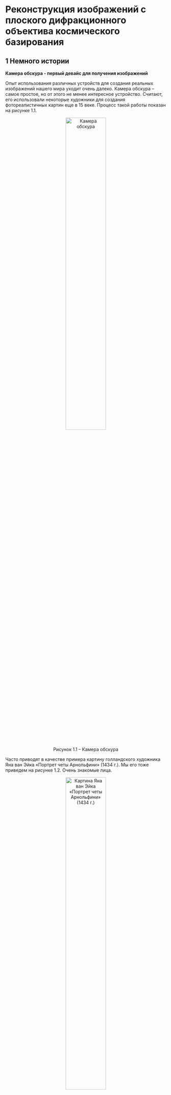 # Реконструкция изображений с плоского дифракционного объектива космического базирования


## 1 Немного истории

__Камера обскура - первый девайс для получения изображений__

Опыт использования различных устройств для создания реальных изображений нашего мира уходит очень далеко. Камера обскура – самое простое, но от этого не менее интересное устройство. Считают, его использовали некоторые художники для создания фотореалистичных картин еще в 15 веке. Процесс такой работы показан на рисунке 1.1.

<div align="center">
  <img src="https://github.com/zenytsa/space_images/blob/main/Images/1.1.jpeg" width="50%" title="Камера обскура"/>
  
  Рисунок 1.1 –  Камера обскура
</div>

Часто приводят в качестве примера картину голландского художника Яна ван Эйка «Портрет четы Арнольфини» (1434 г.). Мы его тоже приведем на рисунке 1.2. Очень знакомые лица.

<div align="center">
  <img src="https://github.com/zenytsa/space_images/blob/main/Images/1.2.jpg" width="50%" title="Картина Яна ван Эйка «Портрет четы Арнольфини» (1434 г.)"/>
  
  Рисунок 1.2 – Картина Яна ван Эйка «Портрет четы Арнольфини» (1434 г.)
</div>

Для своего времени эта картина отличалась невероятной детализацией. Зеркало, в котором отражается вся комната, и металлический канделябр сложной формы часто печатаются отдельными фрагментами как доказательство виртуозности мастера. Посмотрите на рисунок 1.3. Зеркало выпуклое, блики на элементах показывают, что они покрыты лаком. Четки из стекла. Такая реалистичность достигается точнейшей передачей цвета и светотени. Но на глаз сделать такую работу почти невозможно, так как блики меняются, стоит лишь двинуть головой или перевести взгляд.

<div align="center">
  <img src="https://github.com/zenytsa/space_images/blob/main/Images/1.3.jpg" width="50%" title="Фрагмент картины с очень высокой детализацией изображения"/>
  
  Рисунок 1.3 – Фрагмент картины с очень высокой детализацией изображения
</div>

__Стеклянные линзы и первые фотоаппараты__

С появлением стеклянных линз стало все гораздо интереснее… и сложнее. Фотография завладела умами многих энтузиастов. На рисунке 1.4 показана схема и внешний вид одного из самых ранних фотоаппаратов. Принцип работы точно такой же как и у «камера обскура». В чем преимущество линзой над отверстием камеры обскура? Попадает больше света, а именно он нужен для химической реакции, которая позволяет регистрировать изображение на носителе.

<div align="center">
  <img src="https://github.com/zenytsa/space_images/blob/main/Images/1.4(a).jpg" width="25%" title="Схема простейшего фотоаппарата с однолинзовым объективом"/>
  <img src="https://github.com/zenytsa/space_images/blob/main/Images/1.4(b).jpg" width="25%" title="Изображение простейшего фотоаппарата"/>
  
  Рисунок 1.4 – Простейший фотоаппарат с однолинзовым объективом
</div>

Первые фотографии были далеки от идеала. Требовали большого времени регистрации изображения из-за несовершенства технологии. Но постоянная работа огромного количества людей над увлекательной задачей фотографирования давала свои плоды. Процесс стал быстрее, качество изображений росло. На рисунке 1.5 представлены две известные фотографии. Изображение, снятое Жозефом Нисефором Ньепсом и известное как «Вид из окна в Ле Гра», было создано в 1826 году с помощью камеры-обскуры (даже пока без использования линзы) на пластинке, покрытой тонким слоем битума. На втором изображении реконструкция и оригинал первого селфи за авторством Роберта Корнелиуса. Вот он уже точно использовал фотоаппарат с линзовым объективом. 1839 год.

<div align="center">
  <img src="https://github.com/zenytsa/space_images/blob/main/Images/1.5(a).jpg" width="25%" title="Первая фотография: Вид из окна в Ле Гра"/>
  <img src="https://github.com/zenytsa/space_images/blob/main/Images/1.5(b).jpg" width="25%" title="Первый фотоавтопортрет за авторством Роберта Корнелиуса"/>
  
  Рисунок 1.5 – Самые первые: первая фотография вообще и первый фотопортрет
</div>

Несмотря на то, что до появления возможности получать цветные изображения было еще очень далеко, российский изобретатель Прокудин-Горский придумал, как можно сохранить информацию о цвете. Три фотографии через три цветных фильтра. Даже сейчас смотрится очень круто. А до изобретения цветной пленки на тот момент было еще 25 лет. На рисунке 1.6 мы привели примеры того, как выглядели оригиналы фотографий и результаты восстановления таких изображений.

<div align="center">
  <img src="https://github.com/zenytsa/space_images/blob/main/Images/1.6(a).jpg" width="50%" title="Восстановление из трех фото одного цветного"/>
  <img src="https://github.com/zenytsa/space_images/blob/main/Images/1.6(b).jpg" width="50%" title="Восстановленная фотография Эмира Бухарского (1911 г.)"/>
  
  Рисунок 1.6 – Фотографии сделанные Прокудиным-Горским: восстановление из трех фото одного цветного и восстановленная фотография Эмира Бухарского (1911 г.)
</div>

__Современные объективы__

Как и любая технология, объективы фотоаппаратов стали развиваться, усложняться и эволюционировать. Теперь это могут быть очень сложные, тяжелые и дорогие устройства, способные прекрасно решать возложенную на них задачу – собирать нужное количество света и фокусировать его в нужное место. На рисунке 1.7 показан один из современных объективов в разрезе и один из самых (но не самый) тяжелых серийных телеобъективов.

<div align="center">
  <img src="https://github.com/zenytsa/space_images/blob/main/Images/1.7(a).jpg" width="25%" title="Разрез объектива"/>
  <img src="https://github.com/zenytsa/space_images/blob/main/Images/1.7(b).jpg" width="25%" title="Современный телеобъектив"/>
  
  Рисунок 1.7 – Современные фотообъективы. Разрез объектива. Телеобъектив
</div>

И даже объективы в мобильных устройствах являются вершиной технологий. Они маленькие и сложные. На рисунке 1.8 показано из скольких элементов может состоять объектив мобильной камеры.

<div align="center">
  <img src="https://github.com/zenytsa/space_images/blob/main/Images/1.8.jpg" width="50%" title="Из чего состоит камера мобильного телефона"/>
  
  Рисунок 1.8 – Мобильное фото. Из чего состоит камера мобильного телефона
</div>

__Дифракционная оптика__

Несколько десятилетий назад с появлением серьезной вычислительной техники появилась возможность рассчитывать поведение света при прохождении через сложные поверхности на прозрачных элементах. Так началась история дифракционной оптики. На рисунке 1.9 примерный вид получаемого элемента.

<div align="center">
  <img src="https://github.com/zenytsa/space_images/blob/main/Images/1.9.jpg" width="50%" title="Дифракционный элемент"/>
  
  Рисунок 1.9 – Дифракционный элемент
</div>

Эти сложные поверхности могут преломлять свет так, как нужно нам. При этом высота рельефа может быть всего 10 мкм. Значит, мы можем создать дифракционный элемент, который будет работать как линза и быть при этом очень тонким (и легким). Хм… Плоская линза. Где-то это уже было. Действительно, есть линза Френеля (рисунок 1.10). Дифракционная линза по своей идее очень похожа на линзу Френеля, только тоньше, точнее, НАМНОГО тоньше! На рисунке видно как на круглом стекле нанесены «окружности». Эти окружности высотой всего несколько микрометров. Они и есть наша линза. Если захотеть можно такой элемент создать на очень тонком стекле или даже на плёнке.

<div align="center">
  <img src="https://github.com/zenytsa/space_images/blob/main/Images/1.10(a).jpg" width="50%" title="Схема получения линзы Френеля"/>
  <img src="https://github.com/zenytsa/space_images/blob/main/Images/1.10(b).jpg" width="50%" title="Дифракционная линза"/>
  
  Рисунок  1.10 – Линза Френеля. Рельеф дифракционной линзы
</div>

Итак, у нас есть линза. Но работает она не совсем так как привычные нам стеклянные линзы. Из-за того, что все происходит на поверхностях с очень низким, сравнимым с длиной волны света рельефом, начинают проявляться другие эффекты.

1)	Дифракционный оптический элемент (ДОЭ) рассчитывается для точного значения длины волны. Так, например, для лазерного излучения, которое имеет одну длину волны, дифракционная линза работает идеально — фокусирует такой пучок в нужной точке пространства.
Но видимый свет включает в себя множество длин волн. Можно представить обычный свет, отраженный от какого-то предмета, как множество лазерных пучков, каждый из которых обладает своей длиной волны и своей интенсивностью. Многие из вас и так поняли, что речь идет о спектре света. Так вот, дифракционная линза будет каждый пучок, отличающийся по длине волны от расчётного, фокусировать немного в другое место, ближе к линзе или дальше. При этом на изображении, которое мы получаем дифракционной линзой каждая точка будет выглядеть как немного размытое пятно. И сила такого размытия неодинакова и зависит от спектра света.

2)	Кроме этого, есть эффект, выглядящий на изображениях как ореол, накладывающийся на другие объекты. Этот ореол обусловлен перераспределением энергии при фокусировке.

На рисунке 1.11 один пример изображения, снятого на дифракционную линзу. На рисунке 1.12 изображение, полученное через обычный объектив, с более близкого расстояния и с другого ракурса.

<div align="center">
  <img src="https://github.com/zenytsa/space_images/blob/main/Images/1.11.jpg" width="50%" title="Изображение, полученное плоским дифракционным объективом"/>
  
  Рисунок 1.11 – Изображение, полученное плоским дифракционным объективом
</div>

<div align="center">
  <img src="https://github.com/zenytsa/space_images/blob/main/Images/1.12.jpg" width="50%" title="Сцена снятая обычным фотоаппаратом"/>
  
  Рисунок 1.12 – Сцена снятая обычным фотоаппаратом
</div>

И тут возникает вопрос, а как же бороться с такими искажениями? Неужели не получится заменить обычную толстую линзу на дифракционную? Можно сделать такое изображение полезным, хотя бы буквы различить? Можно! На рисунке 1.13 пример того, что можно вытащить из снимка.

<div align="center">
  <img src="https://github.com/zenytsa/space_images/blob/main/Images/1.13.jpg" width="50%" title="Результат реконструкции изображения полученного дифракционным объективом"/>
  
  Рисунок 1.13 – Результат реконструкции изображения, полученного дифракционным объективом
</div>

Проводить испытания в лаборатории, где идеальные условия, тепло и сухо, в какой-то момент стало скучно. Всегда было интересно посмотреть, как оно вживую может работать, на максималках! Мы решили отправить наш объектив в космос.

## 2.	Применение дифракционной оптики на спутнике

Чтобы проверить, как работает наш объектив, нам нужен был спутник. Такой спутник решили запустить ребята из Высшей Школы Экономики. Спутник в формате CubeSat 3U обладает небольшими размерами 10×10×30 см, но нам много места пока и не было нужно. Был разработан и изготовлен корпус для нашего объектива методом трехмерной печати из порошкового металла (рисунок 2.1).

<div align="center">
  <img src="https://github.com/zenytsa/space_images/blob/main/Images/2.1.jpg" width="50%" title="Корпус объектива"/>
  
  Рисунок 2.1 - Корпус объектива
</div>

В корпус мы установили дифракционную линзу и цифровую матрицу, и команда из ВШЭ поместили корпус в спутник (рисунок 2.2).

<div align="center">
  <img src="https://github.com/zenytsa/space_images/blob/main/Images/2.2.jpg" width="50%" title="Спутник CubeSat 3U"/>
  
  Рисунок 2.2 - Спутник CubeSat 3U
</div>

21 марта 2021 года спутник был успешно выведен на расчетную орбиту и началась работа. Настройка режимов съемки, передача на Землю несжатых изображений, работа по улучшению изображений, анализ ошибок и переобучение нейронных сетей. Работа и сейчас ведется постоянно. На рисунке 2.3 первое несжатое полноразмерное изображение с нашего объектива, которое мы получили и с которым начали работать.

<div align="center">
  <img src="https://github.com/zenytsa/space_images/blob/main/Images/2.3.jpg" width="50%" title="Фрагмент изображения, полученного плоским дифракционным объективом со спутника"/>
  
  Рисунок 2.3 - Фрагмент изображения, полученного плоским дифракционным объективом
</div>

Задача, которую мы решаем — получить изображение с разрешающей способностью на поверхности не хуже 100 метров на 1 пиксель. А какими способами можно улучшить полученные снимки мы подробно опишем дальше. Это можно сделать при помощи графического редактора, можно использовать программную реконструкцию, или использовать нейронные сети.

## 3 Улучшение изображений в графических редакторах
Давайте посмотрим на исходное изображение на рисунке 3.1.

<div align="center">
  <img src="https://github.com/zenytsa/space_images/blob/main/Images/3.1.jpg" width="50%" title="Исходное изображение"/>
  
  Рисунок 3.1 – Исходное изображение
</div>

На изображении часть побережья. Что же с ним не так? Изображение недостаточно контрастно и довольно сильно размыто. Всё, как мы любим! Повысить резкость и увеличить контраст можно с помощью графических редакторов (Gimp, Photoshop). Все графические редакторы предоставляют неплохой набор инструментов. Возьмём Adobe Photoshop просто для примера.
Попробуем поработать с контрастностью. Глазу приятнее, когда изображение сбалансировано по свету, присутствуют и темные и светлые части. Для начала нужно выровнять гистограмму изображения. За это отвечает инструмент Кривые (Изображение → Коррекция → Кривые) рисунок 3.2.

<div align="center">
  <img src="https://github.com/zenytsa/space_images/blob/main/Images/3.2(a).jpg" width="25%" title="Панель инструмента Кривые"/>
  <img src="https://github.com/zenytsa/space_images/blob/main/Images/3.2(b).jpg" width="25%" title="Вид исходного изображения"/>
  
  Рисунок 3.2 – Инструмент Кривые
</div>

Выравниваем гистограмму и делаем S-кривую с небольшой кривизной, для этого нам хватит всего четырёх точек. Две точки зафиксируют места, где на изображении уже нет информации — самые яркие (левая часть гистограммы) и самые тёмные (правая часть гистограммы). Самая левая поставленная на кривой точка у нас отвечает за белый цвет, самая правая за черный. Две внутренние точки задают цвета которые на изображении будут наиболее различимыми. На рисунке 3.3 показано, как такие изменения влияют на изображение.

<div align="center">
  <img src="https://github.com/zenytsa/space_images/blob/main/Images/3.3(a).jpg" width="25%" title="Панель инструмента Кривые с внесенными изменениями"/>
  <img src="https://github.com/zenytsa/space_images/blob/main/Images/3.3(b).jpg" width="25%" title="Результат изменения"/>
  
  Рисунок 3.3  Изменение изображения за счет выравнивания гистограммы
</div>

Стало гораздо приятнее глазу. Но осталось то, что заметно портит ощущение от изображения — шум, мелкие частые точки, похожие на пыль. Для устранения высокочастотного шума (а мелкие частые точки это именно такой шум) применяем размытие по Гауссу (Фильтр → Размытие → Размытие по Гауссу...) с радиусом 1,6 пикселей. При этом все будет выглядеть, как на рисунке 3.4.

<div align="center">
  <img src="https://github.com/zenytsa/space_images/blob/main/Images/3.4(a).jpg" width="25%" title="Панель инструмента Размытие"/>
  <img src="https://github.com/zenytsa/space_images/blob/main/Images/3.4(b).jpg" width="25%" title="Результат изменения"/>
  
  Рисунок 3.4 – Размытие против шума
</div>

Теперь было бы неплохо увеличить чёткость (она же резкость) границ предметов на изображении. Инструментом Контурная резкость (Фильтр → Усиление резкости → Контурная резкость...) повышаем резкость на границах светлых и тёмных участков (рисунок 3.5).

<div align="center">
  <img src="https://github.com/zenytsa/space_images/blob/main/Images/3.5(a).jpg" width="25%" title="Панель инструмента Усиление резкости"/>
  <img src="https://github.com/zenytsa/space_images/blob/main/Images/3.5(b).jpg" width="25%" title="Результат изменения"/>
  
  Рисунок 3.5 - Улучшение резкости границ
</div>

А теперь посмотрим, что было в самом начале и что получилось в результате (рисунок 3.6). Необходимо убедиться, что важная информация сохранилась. При неудовлетворительном результате нужно подобрать чуть другие параметры фильтров.

<div align="center">
  <img src="https://github.com/zenytsa/space_images/blob/main/Images/3.6(a).jpg" width="25%" title="Исходное изображение"/>
  <img src="https://github.com/zenytsa/space_images/blob/main/Images/3.6(b).jpg" width="25%" title="Результат наших манипуляций"/>
  
  Рисунок 3.6 – Сравнение исходного изображения и результата
</div>

Неплохо получилось, но работа в графическом редакторе хоть и позволяет все делать на глаз, для стабильного результата требует большого опыта работы. Поэтому мы используем графический редактор только для того, чтобы быстро оценить картинку или подготовить её для печати, чтобы на бумаге или на экране она выглядела чуть приятнее.
Те же задачи, которые мы решали с помощью инструментов графического редактора, можно решать при помощи алгоритмов, где мы точно будем знать, что и как происходит с изображением. Дальше начинается медленное погружение в инженерный и научный подход к улучшению изображений. Поэтому и язык описания будет чуть строже, терминология станет чуть более жёсткой и появятся отсылки к научным публикациям, которые будут приведены в конце.

## 4 Программная реконструкция изображений — подавление шума

Приведенные в разделе 3 базовые методы цветовой коррекции выполнены вручную в специальной программе обработки растровых изображений. Здесь мы разберём, как похожие операции выполнить используя `Python`, библиотеки `NumPy`, `Matplotlib` и `OpenCV`.
Обработку по шагам можно выполнить онлайн на платформе `Google Colaboratory`, используя прилагаемый блокнот (python notebook). Удобство работы с кодом на `Python` в `Google Colaboratory` заключается в том, что для работы вам даже не нужно устанавливать `Python` на свой компьютер. Тоже самое вы можете сделать на своём компьютере, сохранив блокнот в формате *.ipnb на локальный диск и запустив Jupyter notebook на вашем компьютере.

В блокноте [Python notebook в Google Colaboratory](https://colab.research.google.com/drive/1VDDFK7SCuKnUOYx0qmByisSiM6PGpt56) приведен код и краткое описание шагов выполнения. Далее будут приведены ссылки на конкретные секции блокнота. Перейдем непосредственно к обработке изображений на `Python`.

На исходном изображении присутствует высокочастотный шум, который желательно отфильтровать перед тем как приступить к восстановлению изображения. Алгоритм фильтрации шумов описан в работе [1]. В данном алгоритме используется два настраиваемых параметра: параметр регуляризации &lambda;&in;[0,1]  и количество итераций iter_count. При &lambda;=0 алгоритм шумоподавления сглаживает шумы сильнее, выравнивая текстурную составляющую изображения, пренебрегая контурной. При &lambda;=1 алгоритм шумоподавления сглаживает шумы слабее, но при этом сохраняет контуры на изображении. Количество итераций влияет на точность получаемого результата. В начальном приближении рекомендуется установить следующие значения: &lambda;=0.5,iter_count=300. Варьирование данных параметров позволит получить результат обработки, в котором будет найден компромисс между сглаживанием текстурной и сохранением контурной информации на зашумленном изображении.

Код для запуска модуля шумоподавления приведен **[здесь](https://colab.research.google.com/drive/1VDDFK7SCuKnUOYx0qmByisSiM6PGpt56#scrollTo=v4ALwPxXWN6T)**.

На рисунке 4.1 изображены примеры фильтрации шумов с параметрами &lambda;=0.8,iter_count=300 и &lambda;=0.2,iter_count=300. На рисунке 4.2 приведены увеличенные фрагменты.

<div align="center">
  <img src="https://github.com/zenytsa/space_images/blob/main/Images/4.1.jpg" width="50%" title="Обработанное изображение (0.8, 300). Исходное изображение. Обработанное изображение (0.2, 300)"/>
  
  Рисунок 4.1 – Демонстрация работы алгоритма шумоподавления, слева направо:  
  результат обработки с параметрами &lambda;=0.8,iter_count=300,  
  исходное изображение без обработки,  
  результат обработки с параметрами &lambda;=0.2,iter_count=300
</div>

<div align="center">
  <img src="https://github.com/zenytsa/space_images/blob/main/Images/4.2.jpg" width="50%" title="Фрагменты. Обработанное изображение (0.8, 300). Исходное изображение. Обработанное изображение (0.2, 300)"/>
  
  Рисунок 4.2 – Демонстрация работы алгоритма шумоподавления (увеличенные фрагменты), слева направо:  
  результат обработки с параметрами &lambda;=0.8,iter_count=300,  
  исходное изображение без обработки,  
  результат обработки с параметрами &lambda;=0.2,iter_count=300
</div>

На рисунке 4.2 видно, что в случае выбора параметра &lambda;=0.8 шум немного сгладился, но тем не менее его присутствие видно невооруженным взглядом. Контуры очертания материка не пострадали. На изображении, обработанным алгоритмом с заданным параметром &lambda;=0.2, от шумов не осталось и следа, однако, очертания суши значительно “смягчились”.

## 5 Программная реконструкция изображений — цветовая коррекция

Работа с  гистограммой цветного изображения позволяет существенно улучшить цветовой контраст изображения и его визуальное восприятие.
Растянутая по всему диапазону гистограмма дает более высокое визуальное качество изображения, однако график гистограммы получается более рваный. Такая «рваная» гистограмма приводит к так называемому эффекту постеризации изображения (вырождения детальности изображения), особенно сильно проявляющемуся после нейросетевой обработки или повышения чёткости изображения. Пример такой постеризации приведён ниже. 

<div align="center">
  <img src="https://github.com/zenytsa/space_images/blob/main/Images/5.1.jpg" width="50%" title="Постеризация изображения. Информация о мелких деталях утеряна"/>
  
  Рисунок 5.1 – Пример постеризации изображения. Информация о мелких деталях утеряна
</div>

С учетом сказанного, предпочтительным результатом обработки является сдвиг гистограммы влево с растяжением, при этом получается компромиссный вариант по улучшению цвета изображения (рисунок 5.2) с минимальным эффектом постеризации, результат приведен на рисунке 5.3.

<div align="center">
  <img src="https://github.com/zenytsa/space_images/blob/main/Images/5.2.jpg" width="50%" title="Исходное изображение после шумоподавления"/>
  
  Рисунок 5.2 – Исходное изображение после обработки алгоритмом шумоподавления
</div>

<div align="center">
  <img src="https://github.com/zenytsa/space_images/blob/main/Images/5.3.jpg" width="50%" title="Результат сдвига гистограммы"/>
  
  Рисунок 5.3 – Результат сдвига гистограммы влево с растяжением
</div>

Код для запуска модуля цветовой коррекции приведен **[здесь](https://colab.research.google.com/drive/1VDDFK7SCuKnUOYx0qmByisSiM6PGpt56#scrollTo=73CUGuGSdFoI)**.

## 6 Программная реконструкция изображений — повышение чёткости

Изображения, получаемые при помощи плоских объективов, подвержены значительным хроматическим аберрациям (искажениям, определяемым цветом объектов) и сильно уступают в качестве современным многолинзовым объективам. Однако, применение вычислительной постобработки позволяет улучшить качество таких изображений.
Рассмотрим два подхода к повышению качества изображения:
- Классический — применение цветовой коррекции и обратной свёртки для повышения чёткости изображения;
- Нейросетевой подход — применение предварительно обученной свёрточной нейронной сети.
В данном разделе рассмотрим применение метода  обратной свёртки на основе метода минимизации полной вариации [2]. Предлагаемый подход основан на следующих этапах:
- идентификация ядра размытия — функции размытия точки;
- реализация обратной свёртки на основе метода минимизации полной вариации.
Получение оценки ядра размытия основано на сравнении получаемого снимка калибровочного изображения и его четкого оригинала (рисунок 6.1). Изображение калибровочной шкалы содержит белый шум, равномерное распределение интенсивностей от 0 до 255.

<div align="center">
  <img src="https://github.com/zenytsa/space_images/blob/main/Images/6.1.jpg" width="50%" title="Шкала идентификации функции размытия точки"/>
  
  Рисунок 6.1 – Шкала идентификации функции размытия точки
</div>

Идентификация функции размытия точки осуществлялась в лаборатории перед отправкой объектива в космос. Перед применением обратной свертки с рассчитанным ядром смаза осуществляется цветовая коррекция изображения с использованием трехмерных таблиц поиска (3D LUT). Для вычисления параметров цветовой коррекции так же использовались калибровочные цветовые шкалы. Пример такой шкалы приведён на рисунке 6.2.

<div align="center">
  <img src="https://github.com/zenytsa/space_images/blob/main/Images/6.2.jpg" width="50%" title="Цветовая калибровочная шкала"/>
  
  Рисунок 6.2 – Цветовая калибровочная шкала
</div>
 
Результат применения цветовой коррекции с использованием 3D LUT и алгоритма обратной свёртки приведён на рисунке 6.3.

<div align="center">
  <img src="https://github.com/zenytsa/space_images/blob/main/Images/6.3.jpg" width="50%" title="Результат обработки алгоритмом обратной свертки"/>
  
  Рисунок 6.3 – Результат обработки алгоритмом обратной свертки
</div>

Код для запуска модуля реконструкции с использованием обратной свертки приведен **[здесь](https://colab.research.google.com/drive/1VDDFK7SCuKnUOYx0qmByisSiM6PGpt56#scrollTo=bYWeSLA8Bn7c)**.

## 7 Нейросетевая реконструкция изображений
В данном разделе приведён пример восстановления качества изображения с помощью нейронной сети U-Net. Архитектура сети и процедура обучения описаны в работе [3]. Нейросетевая реконструкция изображений относится к области вычислительной фотографии. Ознакомление с данной темой рекомендуется начать со статьи [4]. 
На рисунке 7.1 представлено наше исходное изображение, полученное плоским дифракционным объективом и поступающее на вход нейросети.

<div align="center">
  <img src="https://github.com/zenytsa/space_images/blob/main/Images/7.1.jpg" width="50%" title="Исходное изображение со спутника"/>
  
  Рисунок 7.1 – Пример изображения, полученного плоским дифракционным объективом
</div>

Перед обработкой нейронной сетью U-Net предлагается устранить высокочастотный шум на основе алгоритма, описанного в разделе 4 (рисунок 7.2). Также после подавления шума предлагается сдвинуть гистограмму изображения влево с растяжением (рисунок 7.3). Процедура описана в разделе 5.  Результирующее изображение подается на вход нейронной сети. На рисунке 7.4 представлен результат нейросетевой реконструкции.

<div align="center">
  <img src="https://github.com/zenytsa/space_images/blob/main/Images/7.2.jpg" width="50%" title="Результат шумоподавления"/>
  
  Рисунок 7.2 – Результат шумоподавления (&lambda;=0.2,iter_count=1200) 
</div>

<div align="center">
  <img src="https://github.com/zenytsa/space_images/blob/main/Images/7.3.jpg" width="50%" title="Результат сдвига гистограммы"/>
  
  Рисунок 7.3  – Результат сдвига гистограммы влево с растяжением
</div>

<div align="center">
  <img src="https://github.com/zenytsa/space_images/blob/main/Images/7.4.jpg" width="50%" title="Результат нейросетевой реконструкции"/>
  
  Рисунок 7.4 - Результат нейросетевой реконструкции
</div>

Код для запуска модуля реконструкции с использованием нейронной сети приведен **[здесь](https://colab.research.google.com/drive/1VDDFK7SCuKnUOYx0qmByisSiM6PGpt56#scrollTo=KFywpJxOy7U1)**.

## Список литературы
1. __Nikonorov, A.__ Vessel segmentation for noisy CT data with quality measure based on single-point contrast-to-noise ratio / A. Nikonorov, A. Kolsanov, M. Petrov, Y. Yuzifovich, E. Prilepin, S. Chaplygin, P. Zelter, K. Bychenkov // Communications in Computer and Information Science. – 2016. – V. 585. – P. 490-507.
2. __Heide, F.__ High-Quality Computational Imaging Through Simple Lenses / F. Heide, M. Rouf, M. B. Hullin et. al. // ACM Transactions on Graphics (TOG). – 2013. – Vol. 32, Iss. 5, No. 149.
3. __Евдокимова, В.В.__ Нейросетевая реконструкция видеопотока в дифракционных оптических системах массового производства / В.В. Евдокимова, М.В. Петров, М.А. Клюева, Е.Ю. Зыбин, В.В. Косьянчук, И.Б. Мищенко, В.М. Новиков, Н.И. Сельвесюк, Е.И. Ершов, Н.А. Ивлиев, Р.В. Скиданов, Н.Л. Казанский, А.В. Никоноров // Компьютерная оптика. – 2021. – Т. 45, № 1. – С. 130-141. – DOI: 10.18287/2412-6179-CO-834.
4. https://vas3k.ru/blog/computational_photography/
